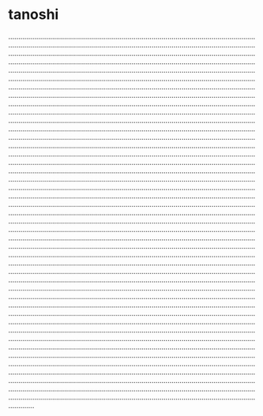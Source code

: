 # tanoshi
.............................................................................................................................................................................................................................................................................................................................................................................................................................................................................................................................................................................................................................................................................................................................................................................................................................................................................................................................................................................................................................................................................................................................................................................................................................................................................................................................................................................................................................................................................................................................................................................................................................................................................................................................................................................................................................................................................................................................................................................................................................................................................................................................................................................................................................................................................................................................................................................................................................................................................................................................................................................................................................................................................................................................................................................................................................................................................................................................................................................................................................................................................................................................................................................................................................................................................................................................................................................................................................................................................................................................................................................................................................................................................................................................................................................................................................................................................................................................................................................................................................................................................................................................................................................................................................................................................................................................................................................................................................................................................................................................................................................................................................................................................................................................................................................................................................................................................................................................................................................................................................................................................................................................................................................................................................................................................................................................................................................................................................................................................................................................................................................................................................................................................................